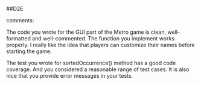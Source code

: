 ##D2E

comments:

The code you wrote for the GUI part of the Metro game is clean, well-formatted and well-commented. The function you implement works properly. 
I really like the idea that players can customize their names before starting the game. 

The test you wrote for sortedOccurrence() method has a good code coverage. And you considered a reasonable range of test cases. 
It is also nice that you provide error messages in your tests.

##